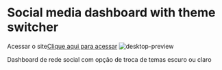 #  Social media dashboard with theme switcher
Acessar o site[Clique aqui para acessar](https://celiofagundes.github.io/dashboard-theme-switcher/)
![desktop-preview](https://user-images.githubusercontent.com/77676047/167634612-08448209-b5ab-4b81-9f32-f21945b619b0.jpg)

Dashboard de rede social com opção de troca de temas escuro ou claro


